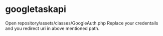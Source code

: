 # googletaskapi

Open
repository/assets/classes/GoogleAuth.php
Replace your credentails and you redirect uri in above mentioned path.
